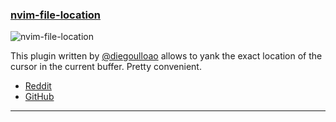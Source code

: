 <h3 id="new-nvim-file-location">
    <a href="#new-nvim-file-location">
        <span class="icon-text">
            <span class="icon">
                <i class="fa-solid fa-book"></i>
            </span>
            <span>nvim-file-location</span>
        </span>
    </a>
</h3>

![nvim-file-location](https://user-images.githubusercontent.com/45423661/200167439-cbdc2a41-8e45-466b-b74c-83a8b474a24b.gif)

This plugin written by [@diegoulloao](https://github.com/diegoulloao) allows to yank the exact location of the cursor
in the current buffer. Pretty convenient.

- [Reddit](https://www.reddit.com/r/neovim/comments/ynymcv/nvimfilelocation/)
- [GitHub](https://github.com/diegoulloao/nvim-file-location)

---
